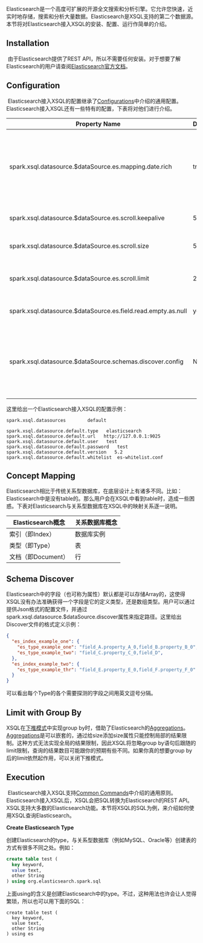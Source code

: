 Elasticsearch是一个高度可扩展的开源全文搜索和分析引擎。它允许您快速，近实时地存储，搜索和分析大量数据。Elasticsearch是XSQL支持的第二个数据源。本节将对Elasticsearch接入XSQL的安装、配置、运行作简单的介绍。

## Installation

​	由于Elasticsearch提供了REST API，所以不需要任何安装。对于想要了解Elasticsearch的用户请查阅[Elasticsearch官方文档][1]。

[ 1 ]: https://www.elastic.co/guide/en/elasticsearch/reference/5.2/getting-started.html "Elasticsearch帮助文档"
## Configuration

​	Elasticsearch接入XSQL的配置继承了[Configurations](../configurations/common.md)中介绍的通用配置。Elasticsearch接入XSQL还有一些特有的配置，下表将对他们进行介绍。

| Property Name                                                | Default | Meaning                                                      |
| ------------------------------------------------------------ | ------- | ------------------------------------------------------------ |
| spark.xsql.datasource.$dataSource.es.mapping.date.rich       | true    | 是否启用date自动转换，其实际影响的是Elasticsearch的es.mapping.date.rich配置。在处理日期时，Elasticsearch始终使用ISO 8601格式作为日期/时间。如果需要自定义日期格式，请将其添加到默认选项，而不是替换它。 有关详细信息，请参阅[Elasticsearch参考文档中的/mapping-date-format.html 部分](https://www.elastic.co/guide/en/elasticsearch/reference/current/mapping-date-format.html)。 请注意，在读取数据时，如果日期不是ISO8601格式，则默认情况下XSQL可能无法理解，因为它不会复制Elasticsearch中精心设置的日期解析。 在这些情况下，可以通过es.mapping.date.rich属性简单地禁用日期转换并将原始信息作为long或String传递。 |
| spark.xsql.datasource.$dataSource.es.scroll.keepalive        | 5m      | 查询之间的scroll结果的最大周期。目前仅在关闭下推时有效。请参阅https://www.elastic.co/guide/en/elasticsearch/hadoop/5.2/configuration.html中对es.scroll.keepalive的详细介绍。 |
| spark.xsql.datasource.$dataSource.es.scroll.size             | 50      | 单个请求返回的条目（结果）数。目前仅在关闭下推时有效。请参阅https://www.elastic.co/guide/en/elasticsearch/hadoop/5.2/configuration.html中对es.scroll.size的详细介绍。 |
| spark.xsql.datasource.$dataSource.es.scroll.limit            | 20      | 单个scroll所返回的条目（结果）总数。目前仅在关闭下推时有效。负数代表返回所有匹配的文档。请参阅https://www.elastic.co/guide/en/elasticsearch/hadoop/5.2/configuration.html中对es.scroll.limit的详细介绍。 |
| spark.xsql.datasource.$dataSource.es.field.read.empty.as.null | yes     | 是否将空field作为null。目前仅在关闭下推时有效。请参阅https://www.elastic.co/guide/en/elasticsearch/hadoop/5.2/configuration.html中对es.field.read.empty.as.null的详细介绍。 |
| spark.xsql.datasource.$dataSource.schemas.discover.config    | None    | 是否启用并配置数据源的类型探索。实际会影响Elasticsearch的es.read.field.as.array.include配置。Elasticsearch中的字段（也可称为属性）默认都是可以存储Array的。XSQL没有办法准确获得一个字段是它的定义类型，还是数组类型。此配置用于告诉XSQL，哪些字段需要进行类型推断。有关详细信息，请参阅https://www.elastic.co/guide/en/elasticsearch/hadoop/5.2/configuration.html中对es.read.field.as.array.include的详细介绍。注意：此配置必须在spark.xsql.datasource.$dataSource.schemas.discover开启时，才会生效。 |

这里给出一个Elasticsearch接入XSQL的配置示例：

```properties
spark.xsql.datasources        default

spark.xsql.datasource.default.type   elasticsearch
spark.xsql.datasource.default.url   http://127.0.0.1:9025
spark.xsql.datasource.default.user   test
spark.xsql.datasource.default.password   test
spark.xsql.datasource.default.version   5.2
spark.xsql.datasource.default.whitelist  es-whitelist.conf
```

## Concept Mapping

​	Elasticsearch相比于传统关系型数据库，在底层设计上有诸多不同。比如：Elasticsearch中是没有table的。那么用户会在XSQL中看到table时，造成一些困惑。下表对Elasticsearch与关系型数据库在XSQL中的映射关系逐一说明。

| Elasticsearch概念  | 关系数据库概念 |
| ------------------ | -------------- |
| 索引（即Index）    | 数据库实例     |
| 类型（即Type）     | 表             |
| 文档（即Document） | 行             |

## Schema Discover

​	Elasticsearch中的字段（也可称为属性）默认都是可以存储Array的，这使得XSQL没有办法准确获得一个字段是它的定义类型，还是数组类型。用户可以通过提供Json格式的配置文件，并通过spark.xsql.datasource.$dataSource.discover属性来指定路径。这里给出Discover文件的格式定义示例：

```json
{
  "es_index_example_one": {
    "es_type_example_one": "field_A.property_A_0,field_B.property_B_0",
    "es_type_example_two": "field_C.property_C_0,field_D",
  },
  "es_index_example_two": {
    "es_type_example_thr": "field_E.property_E_0,field_F.property_F_0"
  }
}
```

可以看出每个Type的各个需要探测的字段之间用英文逗号分隔。

## Limit with Group By

XSQL在[下推模式](../../getting_started/Getting_Started/#pushdown)中实现group by时，借助了Elasticsearch的[Aggregations](https://www.elastic.co/guide/en/elasticsearch/reference/5.2/search-aggregations.html)。[Aggregations](https://www.elastic.co/guide/en/elasticsearch/reference/5.2/search-aggregations.html)是可以嵌套的，通过给size添加size属性只能控制局部的结果限制。这种方式无法实现全局的结果限制，因此XSQL将忽略group by语句后跟随的limit限制，查询的结果数目可能跟你的预期有些不同。如果你真的想要group by后的limit依然起作用，可以关闭下推模式。

## Execution

​	Elasticsearch接入XSQL支持[Common Commands](../execution/common.md)中介绍的通用原则。Elasticsearch接入XSQL后，XSQL会把SQL转换为Elasticsearch的REST API。XSQL支持大多数的Elasticsearch功能。本节将XSQL的SQL为例，来介绍如何使用XSQL查询Elasticsearch。

**Create Elasticsearch Type**

创建Elasticsearch的type，与关系型数据库（例如MySQL、Oracle等）创建表的方式有很多不同之处。例如：

```sql
create table test (
  key keyword,
  value text,
  other String
) using org.elasticsearch.spark.sql
```

上面using的含义是创建Elasticsearch中的type。不过，这种用法也许会让人觉得繁琐，所以也可以用下面的SQL：

```mysql
create table test (
  key keyword,
  value text,
  other String
) using es
```


